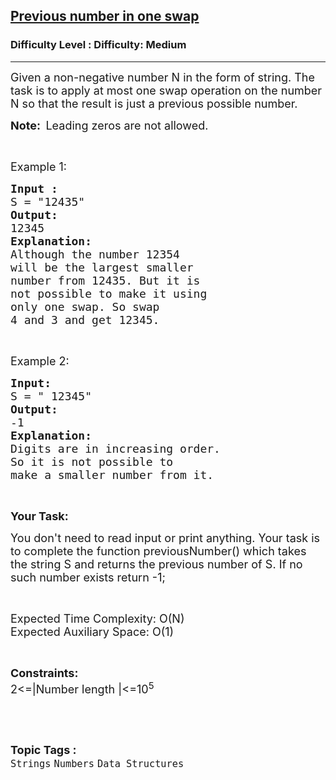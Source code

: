 <h2><a href="https://www.geeksforgeeks.org/problems/previous-number-in-one-swap5707/1?page=2&difficulty=Medium&status=unsolved,attempted&sortBy=accuracy">Previous number in one swap</a></h2><h3>Difficulty Level : Difficulty: Medium</h3><hr><div class="problems_problem_content__Xm_eO"><p><span style="font-size:18px">Given a non-negative number N in the form of string. The task is to apply at most one swap operation on the number N so that the result is just a previous possible number.</span></p>

<p><span style="font-size:18px"><strong>Note:&nbsp; </strong>Leading zeros are not allowed.</span></p>

<p>&nbsp;</p>

<p><span style="font-size:18px">Example 1:</span></p>

<pre><span style="font-size:18px"><strong>Input :
</strong>S = "12435"
<strong>Output: 
</strong>12345
<strong>Explanation:
</strong>Although the number 12354 
will be the largest smaller 
number from 12435. But it is 
not possible to make it using 
only one swap. So swap 
4 and 3 and get 12345.</span></pre>

<p>&nbsp;</p>

<p><span style="font-size:18px">Example 2:</span></p>

<pre><span style="font-size:18px"><strong>Input: 
</strong>S = " 12345"
<strong>Output: 
</strong>-1
<strong>Explanation:
</strong>Digits are in increasing order. 
So it is not possible to 
make a smaller number from it.</span></pre>

<p>&nbsp;</p>

<p><strong><span style="font-size:18px">Your Task:</span></strong></p>

<p><span style="font-size:18px">You don't need to read input or print anything. Your task is to complete the function previousNumber() which takes the string S and returns the previous number of S. If no such number exists return -1;</span></p>

<p>&nbsp;</p>

<p><span style="font-size:18px">Expected Time Complexity: O(N)<br>
Expected Auxiliary Space: O(1)</span></p>

<p>&nbsp;</p>

<p><span style="font-size:18px"><strong>Constraints:</strong><br>
2&lt;=|Number length |&lt;=10<sup>5</sup></span></p>

<p>&nbsp;</p>
</div><br><p><span style=font-size:18px><strong>Topic Tags : </strong><br><code>Strings</code>&nbsp;<code>Numbers</code>&nbsp;<code>Data Structures</code>&nbsp;